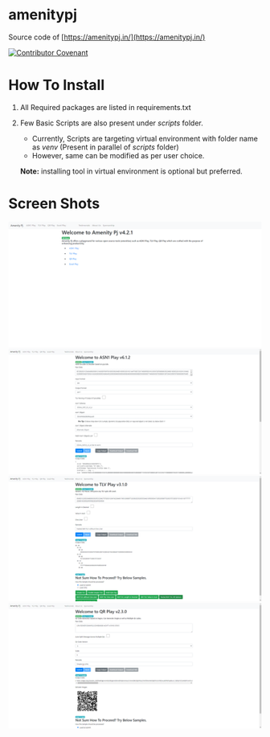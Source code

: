 # amenitypj
Source code of [https://amenitypj.in/](https://amenitypj.in/)

[![Contributor Covenant](https://img.shields.io/badge/Contributor%20Covenant-2.1-4baaaa.svg)](code_of_conduct.md)

# How To Install

1. All Required packages are listed in requirements.txt
1. Few Basic Scripts are also present under <i>scripts</i> folder.
   - Currently, Scripts are targeting virtual environment with folder name as <i>venv</i> (Present in parallel of <i>scripts</i> folder)
   - However, same can be modified as per user choice.
   
    **Note:** installing tool in virtual environment is optional but preferred.

# Screen Shots
![Sample 1](images\sample_amenity_pj.png)
![Sample 1](images\sample_asn1play.png)
![Sample 1](images\sample_tlv_play.png)
![Sample 1](images\sample_qr_play.png)



